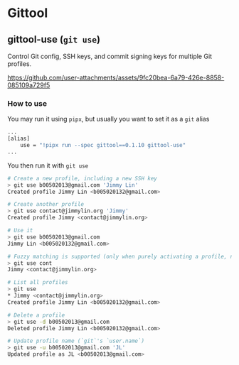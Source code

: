 # Gittool

## gittool-use (`git use`)

Control Git config, SSH keys, and commit signing keys for multiple Git profiles.

https://github.com/user-attachments/assets/9fc20bea-6a79-426e-8858-085109a729f5

### How to use

You may run it using `pipx`, but usually you want to set it as a `git` alias

```sh
...
[alias]
	use = "!pipx run --spec gittool==0.1.10 gittool-use"
...
```

You then run it with `git use`

```sh
# Create a new profile, including a new SSH key
> git use b00502013@gmail.com 'Jimmy Lin'
Created profile Jimmy Lin <b005020132@gmail.com>

# Create another profile
> git use contact@jimmylin.org 'Jimmy'
Created profile Jimmy <contact@jimmylin.org>

# Use it
> git use b00502013@gmail.com
Jimmy Lin <b005020132@gmail.com>

# Fuzzy matching is supported (only when purely activating a profile, not deleting or updating)
> git use cont
Jimmy <contact@jimmylin.org>

# List all profiles
> git use
* Jimmy <contact@jimmylin.org>
Created profile Jimmy Lin <b005020132@gmail.com>

# Delete a profile
> git use -d b00502013@gmail.com
Deleted profile Jimmy Lin <b005020132@gmail.com>

# Update profile name (`git`'s `user.name`)
> git use -u b00502013@gmail.com 'JL'
Updated profile as JL <b00502013@gmail.com>
```
